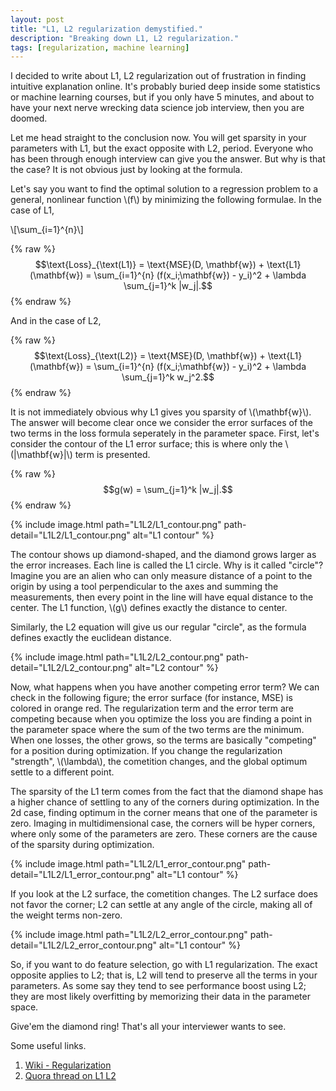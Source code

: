 ```yaml
---
layout: post
title: "L1, L2 regularization demystified."
description: "Breaking down L1, L2 regularization."
tags: [regularization, machine learning]
---
```


I decided to write about L1, L2 regularization out of frustration in finding intuitive explanation online. It's probably buried deep inside some statistics or machine learning courses, but if you only have 5 minutes, and about to have your next nerve wrecking data science job interview, then you are doomed.

Let me head straight to the conclusion now. You will get sparsity in your parameters with L1, but the exact opposite with L2, period. Everyone who has been through enough interview can give you the answer. But why is that the case? It is not obvious just by looking at the formula.

 Let's say you want to find the optimal solution to a regression problem to a general, nonlinear function \\(f\\) by minimizing the following formulae. In the case of L1,

 \\[\\sum_{i=1}^{n}\\]

{% raw %}
$$\text{Loss}_{\text(L1)} =  \text{MSE}(D, \mathbf{w}) + \text{L1}(\mathbf{w}) =  \sum_{i=1}^{n} (f(x_i;\mathbf{w}) - y_i)^2 + \lambda \sum_{j=1}^k |w_j|.$$
{% endraw %}

And in the case of L2,

{% raw %}
$$\text{Loss}_{\text(L2)} =  \text{MSE}(D, \mathbf{w}) + \text{L1}(\mathbf{w}) =  \sum_{i=1}^{n} (f(x_i;\mathbf{w}) - y_i)^2 + \lambda \sum_{j=1}^k w_j^2.$$
{% endraw %}

It is not immediately obvious why L1 gives you sparsity of \\(\mathbf{w}\\). The answer will become clear once we consider the error surfaces of the two terms in the loss formula seperately in the parameter space. First, let's consider the contour of the L1 error surface; this is where only the \\(\|\\mathbf{w}\|\\) term is presented.

{% raw %}
$$g(w) = \sum_{j=1}^k |w_j|.$$
{% endraw %}

{% include image.html path="L1L2/L1_contour.png" path-detail="L1L2/L1_contour.png" alt="L1 contour" %}

The contour shows up diamond-shaped, and the diamond grows larger as the error increases. Each line is called the L1 circle. Why is it called "circle"? Imagine you are an alien who can only measure distance of a point to the origin by using a tool perpendicular to the axes and summing the measurements, then every point in the line will have equal distance to the center. The L1 function, \\(g\\) defines exactly the distance to center.

Similarly, the L2 equation will give us our regular "circle", as the formula defines exactly the euclidean distance.

{% include image.html path="L1L2/L2_contour.png" path-detail="L1L2/L2_contour.png" alt="L2 contour" %}

Now, what happens when you have another competing error term? We can check in the following figure; the error surface (for instance, MSE) is colored in orange red. The regularization term and the error term are competing because when you optimize the loss you are finding a point in the parameter space where the sum of the two terms are the minimum. When one losses, the other grows, so the terms are basically "competing" for a position during optimization. If you change the regularization "strength", \\(\\lambda\\), the cometition changes, and the global optimum settle to a different point.

The sparsity of the L1 term comes from the fact that the diamond shape has a higher chance of settling to any of the corners during optimization. In the 2d case, finding optimum in the corner means that one of the parameter is zero. Imaging in multidimensional case, the corners will be hyper corners, where only some of the parameters are zero. These corners are the cause of the sparsity during optimization.

{% include image.html path="L1L2/L1_error_contour.png" path-detail="L1L2/L1_error_contour.png" alt="L1 contour" %}

If you look at the L2 surface, the cometition changes. The L2 surface does not favor the corner; L2 can settle at any angle of the circle, making all of the weight terms non-zero.

{% include image.html path="L1L2/L2_error_contour.png" path-detail="L1L2/L2_error_contour.png" alt="L1 contour" %}

So, if you want to do feature selection, go with L1 regularization. The exact opposite applies to L2; that is, L2 will tend to preserve all the terms in your parameters. As some say they tend to see performance boost using L2; they are most likely overfitting by memorizing their data in the parameter space.

Give'em the diamond ring! That's all your interviewer wants to see.

Some useful links.
1. [Wiki - Regularization](https://en.wikipedia.org/wiki/Regularization_(mathematics))
2. [Quora thread on L1 L2](https://www.quora.com/What-is-the-difference-between-L1-and-L2-regularization)
